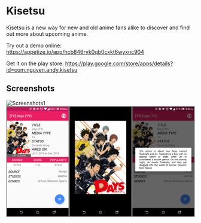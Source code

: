 Kisetsu
=======

Kisetsu is a new way for new and old anime fans alike to discover and find out more about upcoming anime. 

<Feature Graphic>

Try out a demo online: https://appetize.io/app/hcb846ryk0qb0cxkt6wyxnc904

Get it on the play store: https://play.google.com/store/apps/details?id=com.nguyen.andy.kisetsu

Screenshots
-----------
![Screenshots1](https://github.com/andynaguyen/Kisetsu/blob/master/Screenshots/screenshots1.png?raw=true)
![Screenshots2](https://github.com/andynaguyen/Kisetsu/blob/master/Screenshots/screenshots2.png?raw=true)
